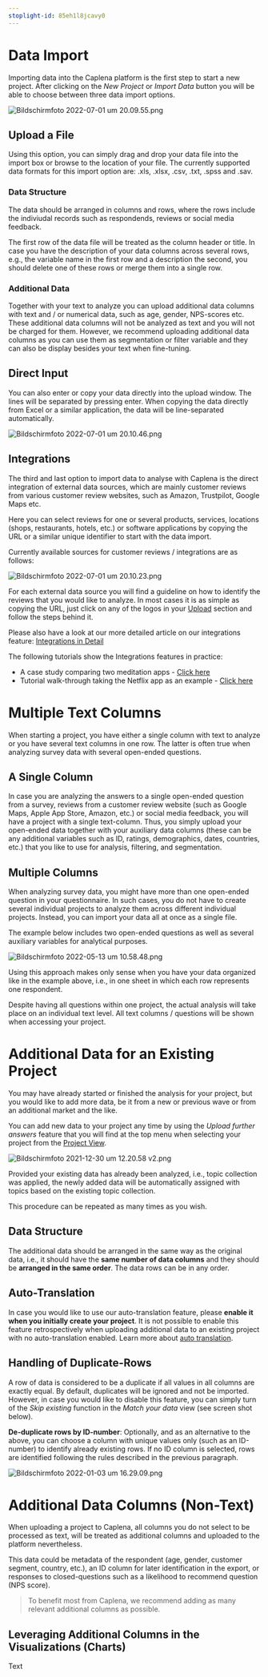 ```yaml
---
stoplight-id: 85eh1l8jcavy0
---
```


# Data Import
Importing data into the Caplena platform is the first step to start a new project. After clicking on the *New Project* or *Import Data* button you will be able to choose between three data import options.

![Bildschirmfoto 2022-07-01 um 20.09.55.png](https://stoplight.io/api/v1/projects/cHJqOjEyNDcxMw/images/XPVSgepPBtE)

## Upload a File
Using this option, you can simply drag and drop your data file into the import box or browse to the location of your file. The currently supported data formats for this import option are: .xls, .xlsx, .csv, .txt, .spss and .sav.

### Data Structure
The data should be arranged in columns and rows, where the rows include the indiviudal records such as respondends, reviews or social media feedback.

The first row of the data file will be treated as the column header or title. In case you have the description of your data columns across several rows, e.g., the variable name in the first row and a description the second, you should delete one of these rows or merge them into a single row.

### Additional Data
Together with your text to analyze you can upload additional data columns with text and / or numerical data, such as age, gender, NPS-scores etc. These additional data columns will not be analyzed as text and you will not be charged for them. However, we recommend uploading additional data columns as you can use them as segmentation or filter variable and they can also be display besides your text when fine-tuning.

## Direct Input
You can also enter or copy your data directly into the upload window. The lines will be separated by pressing enter. When copying the data directly from Excel or a similar application, the data will be line-separated automatically.

![Bildschirmfoto 2022-07-01 um 20.10.46.png](https://stoplight.io/api/v1/projects/cHJqOjEyNDcxMw/images/07h8s0WTwwo)


## Integrations
The third and last option to import data to analyse with Caplena is the direct integration of external data sources, which are mainly customer reviews from various customer review websites, such as Amazon, Trustpilot, Google Maps etc.

Here you can select reviews for one or several products, services, locations (shops, restaurants, hotels, etc.) or software applications by copying the URL or a similar unique identifier to start with the data import.

Currently available sources for customer reviews / integrations are as follows:

![Bildschirmfoto 2022-07-01 um 20.10.23.png](https://stoplight.io/api/v1/projects/cHJqOjEyNDcxMw/images/AHcDoFsiVgg)


For each external data source you will find a guideline on how to identify the reviews that you would like to analyze. In most cases it is as simple as copying the URL, just click on any of the logos in your [Upload](https://caplena.com/app/upload) section and follow the steps behind it.

Please also have a look at our more detailed article on our integrations feature: [Integrations in Detail](docs/04-09-Integrations-in-Detail.md)

The following tutorials show the Integrations features in practice:
- A case study comparing two meditation apps - [Click here](https://blog.caplena.com/2021/08/25/headspace-vs-calm-a-comparative-analysis-of-customer-reviews/)
- Tutorial walk-through taking the Netflix app as an example - [Click here](https://blog.caplena.com/2020/05/06/walk-through-analyzing-open-ended-feedback-a-3-step-video-tutorial-on-netflix-app-reviews/)

# Multiple Text Columns
When starting a project, you have either a single column with text to analyze or you have several text columns in one row. The latter is often true when analyzing survey data with several open-ended questions.

## A Single Column
In case you are analyzing the answers to a single open-ended question from a survey, reviews from a customer review website (such as Google Maps, Apple App Store, Amazon, etc.) or social media feedback, you will have a project with a single text-column. Thus, you simply upload your open-ended data together with your auxiliary data columns (these can be any additional variables such as ID, ratings, demographics, dates, countries, etc.) that you like to use for analysis, filtering, and segmentation.

## Multiple Columns
When analyzing survey data, you might have more than one open-ended question in your questionnaire. In such cases, you do not have to create several individual projects to analyze them across different individual projects. Instead, you can import your data all at once as a single file.

The example below includes two open-ended questions as well as several auxiliary variables for analytical purposes.


![Bildschirmfoto 2022-05-13 um 10.58.48.png](https://stoplight.io/api/v1/projects/cHJqOjEyNDcxMw/images/Hvv5D2d33vs)

Using this approach makes only sense when you have your data organized like in the example above, i.e., in one sheet in which each row represents one respondent.

Despite having all questions within one project, the actual analysis will take place on an individual text level. All text columns / questions will be shown when accessing your project.

# Additional Data for an Existing Project

You may have already started or finished the analysis for your project, but you would like to add more data, be it from a new or previous wave or from an additional market and the like.

You can add new data to your project any time by using the *Upload further answers* feature that you will find at the top menu when selecting your project from the [Project View](https://caplena.com/app/projects).

![Bildschirmfoto 2021-12-30 um 12.20.58 v2.png](https://stoplight.io/api/v1/projects/cHJqOjEyNDcxMw/images/sTNZT74J4I0)

Provided your existing data has already been analyzed, i.e., topic collection was applied, the newly added data will be automatically assigned with topics based on the existing topic collection.

This procedure can be repeated as many times as you wish.

## Data Structure

The additional data should be arranged in the same way as the original data, i.e., it should have the **same number of data columns** and they should be **arranged in the same order**. The data rows can be in any order.

## Auto-Translation

In case you would like to use our auto-translation feature, please **enable it when you initially create your project**. It is not possible to enable this feature retrospectively when uploading additional data to an existing project with no auto-translation enabled. Learn more about [auto translation](04-02-Languages-Supported.md#automatic-translations).

## Handling of Duplicate-Rows

A row of data is considered to be a duplicate if all values in all columns are exactly equal. By default, duplicates will be ignored and not be imported. However, in case you would like to disable this feature, you can simply turn of the *Skip existing* function in the *Match your data* view (see screen shot below).

**De-duplicate rows by ID-number**: Optionally, and as an alternative to the above, you can choose a column with unique values only (such as an ID-number) to identify already existing rows. If no ID column is selected, rows are identified following the rules described in the previous paragraph.

![Bildschirmfoto 2022-01-03 um 16.29.09.png](https://stoplight.io/api/v1/projects/cHJqOjEyNDcxMw/images/6zKTyTsgu4Y)

# Additional Data Columns (Non-Text)
When uploading a project to Caplena, all columns you do not select to be processed as text, will be treated as additional columns and uploaded to the platform nevertheless.

This data could be metadata of the respondent (age, gender, customer segment, country, etc.), an ID column for later identification in the export, or responses to closed-questions such as a likelihood to recommend question (NPS score).

<!-- theme: info -->

> To benefit most from Caplena, we recommend adding as many relevant additional columns as possible.

## Leveraging Additional Columns in the Visualizations (Charts)

Text

